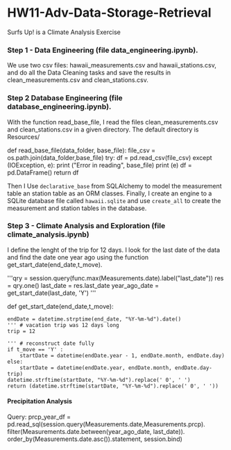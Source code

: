 # HW11-Adv-Data-Storage-Retrieval
Surfs Up! is a Climate Analysis Exercise 

### Step 1 - Data Engineering (file data_engineering.ipynb).

We use two csv files: hawaii_measurements.csv and hawaii_stations.csv, and do all the Data Cleaning tasks and save the results
in clean_measurements.csv and clean_stations.csv.

### Step 2 Database Engineering (file database_engineering.ipynb).

With the function  read_base_file,  I read the files clean_measurements.csv and clean_stations.csv in a given directory. The default directory is Resources/

def read_base_file(data_folder, base_file):
    file_csv = os.path.join(data_folder,base_file)
    try:
        df = pd.read_csv(file_csv)
    except (IOException, e):
        print ("Error in reading", base_file)
        print (e)
        df = pd.DataFrame()
    return df

Then I Use `declarative_base` from SQLAlchemy to model the measurement table an station table as an ORM classes. Finally, 
I create an engine to a SQLite database file called `hawaii.sqlite` and use `create_all` to create the measurement and station tables in the database.

### Step 3 - Climate Analysis and Exploration (file climate_analysis.ipynb)

I define the lenght of the trip for 12 days. I look for the last date of the data and find the date one year ago using the function 
get_start_date(end_date,t_move).

'''qry = session.query(func.max(Measurements.date).label("last_date"))
res = qry.one()
last_date = res.last_date
year_ago_date = get_start_date(last_date, 'Y')
'''

def get_start_date(end_date,t_move):

    endDate = datetime.strptime(end_date, "%Y-%m-%d").date()
    ''' # vacation trip was 12 days long
    trip = 12

    ''' # reconstruct date fully
    if t_move == 'Y' :
        startDate = datetime(endDate.year - 1, endDate.month, endDate.day)
    else:
        startDate = datetime(endDate.year, endDate.month, endDate.day-trip)
    datetime.strftime(startDate, "%Y-%m-%d").replace(' 0', ' ')
    return (datetime.strftime(startDate, "%Y-%m-%d").replace(' 0', ' ')) 

#### Precipitation Analysis

Query: prcp_year_df = pd.read_sql(session.query(Measurements.date,Measurements.prcp).\
                      filter(Measurements.date.between(year_ago_date, last_date)).\
                      order_by(Measurements.date.asc()).statement, session.bind)

